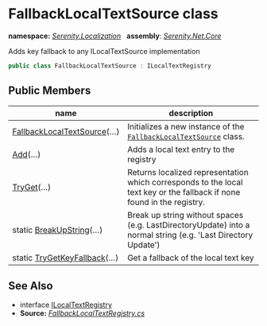 # FallbackLocalTextSource class
**namespace:** *[Serenity.Localization](../README.md#serenity.localization-namespace)*   **assembly**: *[Serenity.Net.Core](../README.md)*

Adds key fallback to any ILocalTextSource implementation

```csharp
public class FallbackLocalTextSource : ILocalTextRegistry
```

## Public Members

| name | description |
| --- | --- |
| [FallbackLocalTextSource](FallbackLocalTextSource/FallbackLocalTextSource.md)(…) | Initializes a new instance of the [`FallbackLocalTextSource`](FallbackLocalTextSource.md) class. |
| [Add](FallbackLocalTextSource/Add.md)(…) | Adds a local text entry to the registry |
| [TryGet](FallbackLocalTextSource/TryGet.md)(…) | Returns localized representation which corresponds to the local text key or the fallback if none found in the registry. |
| static [BreakUpString](FallbackLocalTextSource/BreakUpString.md)(…) | Break up string without spaces (e.g. LastDirectoryUpdate) into a normal string (e.g. 'Last Directory Update') |
| static [TryGetKeyFallback](FallbackLocalTextSource/TryGetKeyFallback.md)(…) | Get a fallback of the local text key |

## See Also

* interface [ILocalTextRegistry](../Serenity.Abstractions/ILocalTextRegistry.md)
* **Source:** *[FallbackLocalTextRegistry.cs](https://github.com/serenity-is/Serenity/blob/master/src/Serenity.Net.Core/Localization/FallbackLocalTextRegistry.cs)*